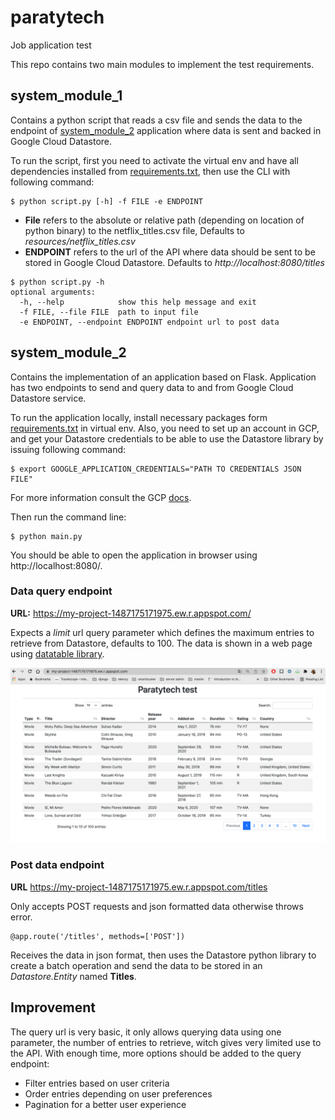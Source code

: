 # paratytech
Job application test

This repo contains two main modules to implement the test requirements.

## system_module_1
Contains a python script that reads a csv file and sends the data to the endpoint of [system_module_2](https://github.com/yasseraj/paratytech/tree/main/system_module_2) application where data is sent and backed in Google Cloud Datastore.

To run the script, first you need to activate the virtual env and have all dependencies installed from [requirements.txt](https://github.com/yasseraj/paratytech/blob/main/system_module_1/requirements.txt), then use the CLI with following command:
```console
$ python script.py [-h] -f FILE -e ENDPOINT
```
- **File** refers to the absolute or relative path (depending on location of python binary) to the netflix_titles.csv file, Defaults to *resources/netflix_titles.csv*
- **ENDPOINT** refers to the url of the API where data should be sent to be stored in Google Cloud Datastore. Defaults to *http://localhost:8080/titles*
```console
$ python script.py -h
optional arguments:
  -h, --help            show this help message and exit
  -f FILE, --file FILE  path to input file
  -e ENDPOINT, --endpoint ENDPOINT endpoint url to post data
```

## system_module_2
Contains the implementation of an application based on Flask.
Application has two endpoints to send and query data to and from Google Cloud Datastore service.

To run the application locally, install necessary packages form [requirements.txt](https://github.com/yasseraj/paratytech/blob/main/system_module_2/requirements.txt) in virtual env.
Also, you need to set up an account in GCP, and get your Datastore credentials to be able to use the Datastore library by issuing following command:
````console
$ export GOOGLE_APPLICATION_CREDENTIALS="PATH TO CREDENTIALS JSON FILE"
````
For more information consult the GCP [docs](https://cloud.google.com/datastore/docs/reference/libraries#client-libraries-install-python).

Then run the command line:
````console
$ python main.py
````

You should be able to open the application in browser using http://localhost:8080/.

### Data query endpoint
**URL:** https://my-project-1487175171975.ew.r.appspot.com/

Expects a *limit* url query parameter which defines the maximum entries to retrieve from Datastore, defaults to 100.
The data is shown in a web page using [datatable library](https://datatables.net/).

![Result of calling query endpoint on deployed application](img.png "Calling query endpoint on deployed application")

### Post data endpoint
**URL** https://my-project-1487175171975.ew.r.appspot.com/titles

Only accepts POST requests and json formatted data otherwise throws error.
```code
@app.route('/titles', methods=['POST'])
```
Receives the data in json format, then uses the Datastore python library to create a batch operation and send the data to be stored in an *Datastore.Entity* named **Titles**.

## Improvement
The query url is very basic, it only allows querying data using one parameter, the number of entries to retrieve, witch gives very limited use to the API.
With enough time, more options should be added to the query endpoint:
- Filter entries based on user criteria
- Order entries depending on user preferences
- Pagination for a better user experience
